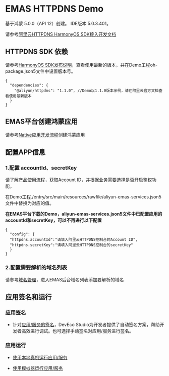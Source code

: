 # EMAS HTTPDNS Demo

基于鸿蒙 5.0.0（API 12）创建。
IDE版本 5.0.3.401。

请参考[阿里云HTTPDNS HarmonyOS SDK接入开发文档](https://help.aliyun.com/document_detail/2766013.html?spm=a2c4g.11186623.help-menu-434086.d_4_2.4b61693flqL4SW)

## HTTPDNS SDK 依赖
请参考[HarmonyOS SDK发布说明](https://help.aliyun.com/document_detail/2766014.html?spm=a2c4g.11186623.0.i0)，查看使用最新的版本，并在Demo工程oh-package.json5文件中设置版本号。
```json5
{
  "dependencies": {
    "@aliyun/httpdns": "1.1.0", //Demo以1.1.0版本示例，请在阿里云官方文档查看使用最新版本
  }
}
```

## EMAS平台创建鸿蒙应用
请参考[Native应用开发流程](https://help.aliyun.com/document_detail/436513.html?spm=a2c4g.11186623.0.0.5b024289WDnZS7#8371e42060qas)创建鸿蒙应用

## 配置APP信息
### 1.配置 accountId、secretKey
请了解[产品使用流程](https://help.aliyun.com/document_detail/435229.html?spm=a2c4g.11186623.0.0.335172c8cXN2d5)，获取Account ID，并根据业务需要选择是否开启鉴权功能。

在Demo工程./entry/src/main/resources/rawfile/aliyun-emas-services.json5文件中替换为对应的值。

**在EMAS平台下载的Demo，aliyun-emas-services.json5文件中已配置应用的accountId和secretKey，可以不再进行以下配置**

```json5
{
  "config": {
  "httpdns.accountId":"请填入阿里云HTTPDNS控制台的Account ID",
  "httpdns.secretKey":"请填入阿里云HTTPDNS控制台的secretKey"
  }
}
```

### 2.配置需要解析的域名列表
请参考[域名管理](https://help.aliyun.com/document_detail/435233.html?spm=a2c4g.11186623.0.0.5e0b693fRtToSF#topic-1994313)，进入EMAS后台域名列表添加要解析的域名


## 应用签名和运行

### 应用签名

* 针对[应用/服务的签名](https://developer.huawei.com/consumer/cn/doc/harmonyos-guides-V5/ide-signing-V5)，DevEco Studio为开发者提供了自动签名方案，帮助开发者高效进行调试。也可选择手动签名对应用/服务进行签名。

### 应用运行

* [使用本地真机运行应用/服务](https://developer.huawei.com/consumer/cn/doc/harmonyos-guides-V5/ide-run-device-V5)


* [使用模拟器运行应用/服务](https://developer.huawei.com/consumer/cn/doc/harmonyos-guides-V5/ide-run-emulator-V5)